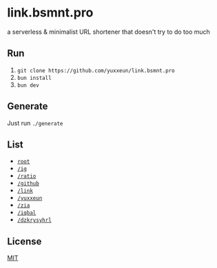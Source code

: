 # link.bsmnt.pro
a serverless & minimalist URL shortener that doesn't try to do too much

## Run
1. `git clone https://github.com/yuxxeun/link.bsmnt.pro`
2. `bun install`
3. `bun dev`

## Generate
Just run `./generate`

## List
- [`root`](https://bsmnt.pro)
- [`/ig`](https://bsmnt.pro/ig)
- [`/ratio`](https://bsmnt.pro/ratio)
- [`/github`](https://bsmnt.pro/github)
- [`/link`](https://bsmnt.pro/link)
- [`/yuxxeun`](https://bsmnt.pro/yuxxeun)
- [`/zia`](https://bsmnt.pro/zia)
- [`/iqbal`](https://bsmnt.pro/iqbal)
- [`/dzkrysyhrl`](https://bsmnt.pro/dzkrysyhrl)

## License
[MIT](./LICENSE)